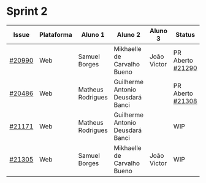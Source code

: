 # Sprint 2

| Issue                                                                      | Plataforma | Aluno 1                          | Aluno 2           | Aluno 3            | Status                                                        |
| -------------------------------------------------------------------------- | ---------- | -------------------------------- | ----------------- | ------------------ | --------------------------------------------------------------- |
| [#20990](https://github.com/RocketChat/Rocket.Chat/issues/20809)           | Web        | Samuel Borges    | Mikhaelle de Carvalho Bueno       | João Victor        | PR Aberto [#21290](https://github.com/RocketChat/Rocket.Chat.ReactNative/pull/21290)|
| [#20486](https://github.com/RocketChat/Rocket.Chat/issues/20486)           | Web        | Matheus Rodrigues   | Guilherme Antonio Deusdará Banci | | PR Aberto [#21308](https://github.com/RocketChat/Rocket.Chat/pull/21308)|
| [#21171](https://github.com/RocketChat/Rocket.Chat/issues/21171)           | Web        | Matheus Rodrigues   | Guilherme Antonio Deusdará Banci | | WIP |
| [#21305](https://github.com/RocketChat/Rocket.Chat/issues/21305)           | Web         | Samuel Borges    | Mikhaelle de Carvalho Bueno       | João Victor | WIP |

